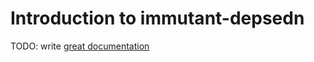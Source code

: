 # Introduction to immutant-depsedn

TODO: write [great documentation](http://jacobian.org/writing/what-to-write/)

